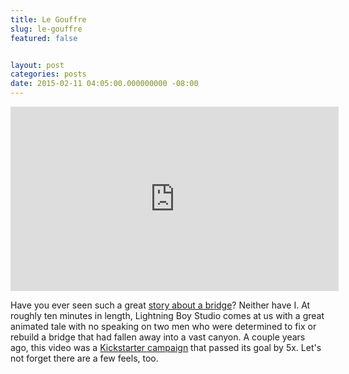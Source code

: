 ```yaml
---
title: Le Gouffre
slug: le-gouffre
featured: false


layout: post
categories: posts
date: 2015-02-11 04:05:00.000000000 -08:00
---
```


<iframe loading="lazy" allowfullscreen="" frameborder="0" height="295" mozallowfullscreen="" src="https://player.vimeo.com/video/118471437" title="Le Gouffre" webkitallowfullscreen="" width="525"></iframe>

Have you ever seen such a great [story about a bridge](http://vimeo.com/118471437)? Neither have I. At roughly ten minutes in length, Lightning Boy Studio comes at us with a great animated tale with no speaking on two men who were determined to fix or rebuild a bridge that had fallen away into a vast canyon. A couple years ago, this video was a [Kickstarter campaign](https://www.kickstarter.com/projects/1662185920/le-gouffre-animated-short-film) that passed its goal by 5x. Let's not forget there are a few feels, too.

